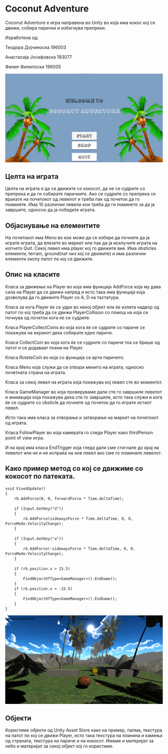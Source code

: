 # Coconut Adventure

Coconut Adventure е игра направена во Unity во која има кокос кој се движи, собира парички и избегнува препреки.

Изработена од:

Теодора Дојчиноска 196003

Анастасија Јосифовска 193077

Филип Филипоски 196005

<img src="welcome.png">

## Целта на играта

Целта на играта е да се движите со кокосот, да не се судрите со препрека и да ги собирате паричките. Ако се судрите со препрека се враќате на почетокот од левелот и треба пак од почеток да го поминете. Има 10 различни левели кои треба да ги поминете за да ја завршите, односно да ја победите играта.

## Објаснување на елементите

На почетокот има Menu во кое може да се избере да почнете да ја играте играта, да влезете во маркет или пак да ја исклучите играта на копчето Quit. Секој левел има player кој го движите вие. Има obsticles елементи, terrain, ground(пат низ кој се движите) и има различни елементи околу патот по кој се движите.

## Опис на класите

Класа за движење на Player во која има функција AddForce која му дава сила на Player да се движи напред и исто така има функција која дозволува да го движите Player со A, D на тастатура.

Класа за кога Player ќе се удри во некој објект или ќе излета надвор од патот по кој треба да се движи PlayerCollision со помош на која се почнува од почеток кога ќе се судрите.

Класа PlayerCollectCoins во која кога ќе се судрите со париче се покажува на екранот дека собирате едно париче.

Класа CollectCoin во која кога ќе се судрите со париче тоа се брише од патот и се додаваат поени на Player.

Класа RotateCoin во која со функција се врти паричето.

Класа Menu која служи да се отвори менито на играта, односно почетната страна на играта.

Класа за секој левел на играта која покажува кој левел сте во моментот.

Класа GameManager во која проверуваме дали сте го завршиле левелот и анимација која покажува дека сте го завршиле, исто така служи и кога ќе се судрите со obsticle да почнете од почеток да го играте истиот левел.

Исто така има класа за отворање и затворање на маркет на почетокот од играта.

Класа FollowPlayer во која камерата го следи Player како thirdPerson point of view игра.

И на крај има класа EndTrigger која гледа дали сме стигнале до крај на левелот или не и не испраќа на нов левел ако сме го поминале левелот.

## Како пример метод со кој се движиме со кокосот по патеката.

    void FixedUpdate()
    {
        rb.AddForce(0, 0, forwardForce * Time.deltaTime);

        if (Input.GetKey("d"))
        {
            rb.AddForce(sidewaysForce * Time.deltaTime, 0, 0, ForceMode.VelocityChange);
        }

        if (Input.GetKey("a"))
        {
            rb.AddForce(-sidewaysForce * Time.deltaTime, 0, 0, ForceMode.VelocityChange);
        }

        if (rb.position.x > 15.5)
        {
            FindObjectOfType<GameManager>().EndGame();
        }
        if (rb.position.x < -15.5)
        {
            FindObjectOfType<GameManager>().EndGame();
        }
    }
    
<img src="gameplay.png">
    
## Објекти

Користиме објекти од Unity Asset Store како на пример, палма, текстура на патот по кој се движи Player, исто така текстура на планина и камења од страната, текстура на париче и на кокосот. Имаме и материјал за небо и материјал за секој објект кој го користиме.
